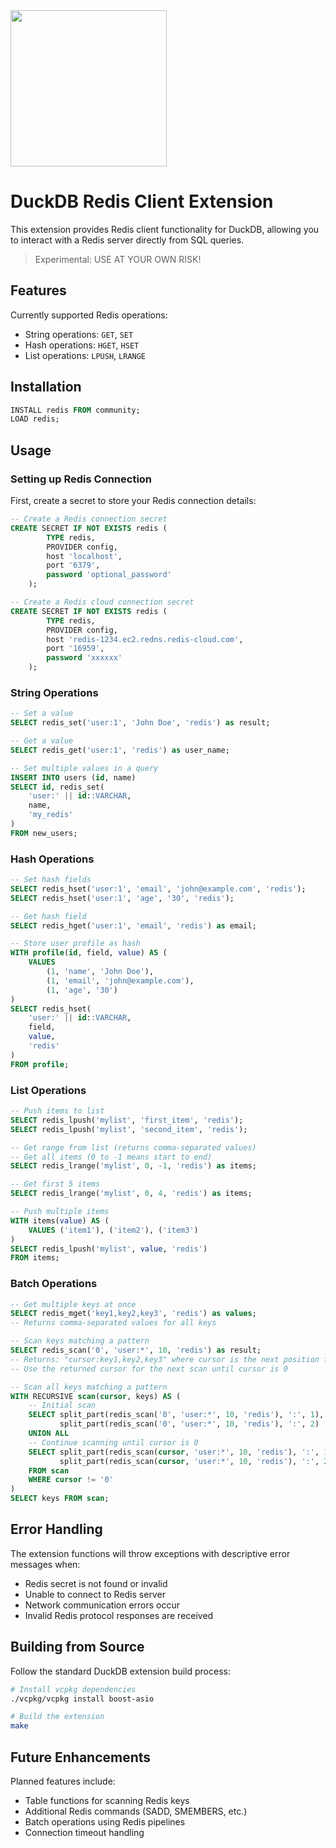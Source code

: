 <img src="https://github.com/user-attachments/assets/46a5c546-7e9b-42c7-87f4-bc8defe674e0" width=250 />

# DuckDB Redis Client Extension
This extension provides Redis client functionality for DuckDB, allowing you to interact with a Redis server directly from SQL queries.

> Experimental: USE AT YOUR OWN RISK!

## Features
Currently supported Redis operations:
- String operations: `GET`, `SET`
- Hash operations: `HGET`, `HSET`
- List operations: `LPUSH`, `LRANGE`


## Installation
```sql
INSTALL redis FROM community;
LOAD redis;
```

## Usage
### Setting up Redis Connection
First, create a secret to store your Redis connection details:

```sql
-- Create a Redis connection secret
CREATE SECRET IF NOT EXISTS redis (
        TYPE redis,
        PROVIDER config,
        host 'localhost',
        port '6379',
        password 'optional_password'
    );

-- Create a Redis cloud connection secret
CREATE SECRET IF NOT EXISTS redis (
        TYPE redis,
        PROVIDER config,
        host 'redis-1234.ec2.redns.redis-cloud.com',
        port '16959',
        password 'xxxxxx'
    );
```

### String Operations
```sql
-- Set a value
SELECT redis_set('user:1', 'John Doe', 'redis') as result;

-- Get a value
SELECT redis_get('user:1', 'redis') as user_name;

-- Set multiple values in a query
INSERT INTO users (id, name)
SELECT id, redis_set(
    'user:' || id::VARCHAR,
    name,
    'my_redis'
)
FROM new_users;
```

### Hash Operations
```sql
-- Set hash fields
SELECT redis_hset('user:1', 'email', 'john@example.com', 'redis');
SELECT redis_hset('user:1', 'age', '30', 'redis');

-- Get hash field
SELECT redis_hget('user:1', 'email', 'redis') as email;

-- Store user profile as hash
WITH profile(id, field, value) AS (
    VALUES 
        (1, 'name', 'John Doe'),
        (1, 'email', 'john@example.com'),
        (1, 'age', '30')
)
SELECT redis_hset(
    'user:' || id::VARCHAR,
    field,
    value,
    'redis'
)
FROM profile;
```

### List Operations
```sql
-- Push items to list
SELECT redis_lpush('mylist', 'first_item', 'redis');
SELECT redis_lpush('mylist', 'second_item', 'redis');

-- Get range from list (returns comma-separated values)
-- Get all items (0 to -1 means start to end)
SELECT redis_lrange('mylist', 0, -1, 'redis') as items;

-- Get first 5 items
SELECT redis_lrange('mylist', 0, 4, 'redis') as items;

-- Push multiple items
WITH items(value) AS (
    VALUES ('item1'), ('item2'), ('item3')
)
SELECT redis_lpush('mylist', value, 'redis')
FROM items;
```

### Batch Operations
```sql
-- Get multiple keys at once
SELECT redis_mget('key1,key2,key3', 'redis') as values;
-- Returns comma-separated values for all keys

-- Scan keys matching a pattern
SELECT redis_scan('0', 'user:*', 10, 'redis') as result;
-- Returns: "cursor:key1,key2,key3" where cursor is the next position for scanning
-- Use the returned cursor for the next scan until cursor is 0

-- Scan all keys matching a pattern
WITH RECURSIVE scan(cursor, keys) AS (
    -- Initial scan
    SELECT split_part(redis_scan('0', 'user:*', 10, 'redis'), ':', 1),
           split_part(redis_scan('0', 'user:*', 10, 'redis'), ':', 2)
    UNION ALL
    -- Continue scanning until cursor is 0
    SELECT split_part(redis_scan(cursor, 'user:*', 10, 'redis'), ':', 1),
           split_part(redis_scan(cursor, 'user:*', 10, 'redis'), ':', 2)
    FROM scan
    WHERE cursor != '0'
)
SELECT keys FROM scan;
```

## Error Handling
The extension functions will throw exceptions with descriptive error messages when:
- Redis secret is not found or invalid
- Unable to connect to Redis server
- Network communication errors occur
- Invalid Redis protocol responses are received

## Building from Source
Follow the standard DuckDB extension build process:

```sh
# Install vcpkg dependencies
./vcpkg/vcpkg install boost-asio

# Build the extension
make
```

## Future Enhancements
Planned features include:
- Table functions for scanning Redis keys
- Additional Redis commands (SADD, SMEMBERS, etc.)
- Batch operations using Redis pipelines
- Connection timeout handling

